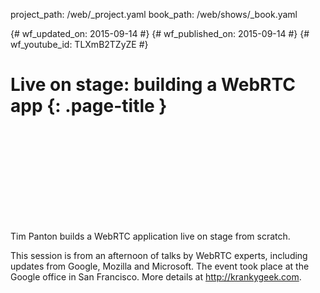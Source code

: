 project_path: /web/_project.yaml book_path: /web/shows/_book.yaml

{# wf_updated_on: 2015-09-14 #} {# wf_published_on: 2015-09-14 #} {# wf_youtube_id: TLXmB2TZyZE #}

# Live on stage: building a WebRTC app {: .page-title }

<div class="video-wrapper">
  <iframe class="devsite-embedded-youtube-video" data-video-id="TLXmB2TZyZE"
          data-autohide="1" data-showinfo="0" frameborder="0" allowfullscreen>
  </iframe>
</div>

Tim Panton builds a WebRTC application live on stage from scratch.

This session is from an afternoon of talks by WebRTC experts, including updates from Google, Mozilla and Microsoft. The event took place at the Google office in San Francisco. More details at http://krankygeek.com.